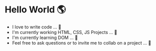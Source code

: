 # Hello World 🌎
* I love to write code ... 🥰 
* I'm currently working HTML, CSS, JS Projects ... 💼 
* I'm currently learning DOM ... 📖 
* Feel free to ask questions or to invite me to collab on a project ... 🤝
